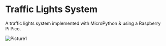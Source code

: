 # Traffic Lights System
A traffic lights system implemented with MicroPython &amp; using a Raspberry Pi Pico.

![Picture1](https://github.com/Farahhkh/TrafficLightsSystem/assets/127206744/14128d5f-1134-40bb-911d-bcecda863139)

